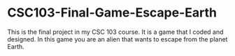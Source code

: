 # CSC103-Final-Game-Escape-Earth
This is the final project in my CSC 103 course. It is a game that I coded and designed.  In this game you are an alien that wants to escape from the planet Earth.
